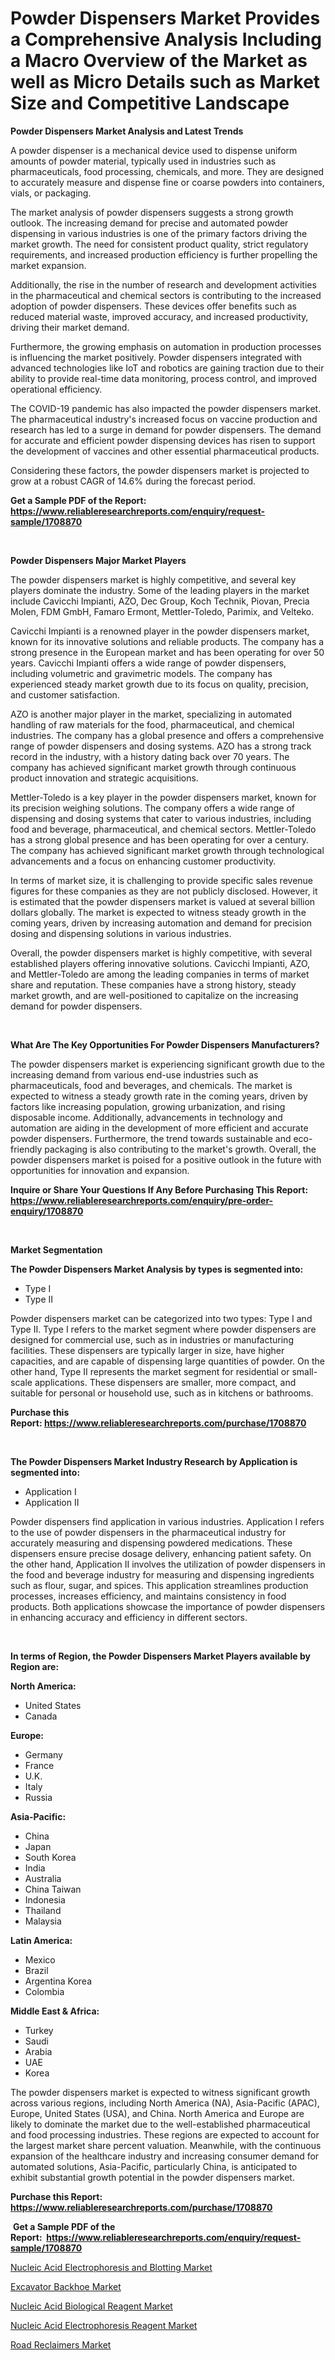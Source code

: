 <p><h1>Powder Dispensers Market Provides a Comprehensive Analysis Including a Macro Overview of the Market as well as Micro Details such as Market Size and Competitive Landscape</h1></p><p><strong>Powder Dispensers Market Analysis and Latest Trends</strong></p>
<p><p>A powder dispenser is a mechanical device used to dispense uniform amounts of powder material, typically used in industries such as pharmaceuticals, food processing, chemicals, and more. They are designed to accurately measure and dispense fine or coarse powders into containers, vials, or packaging.</p><p>The market analysis of powder dispensers suggests a strong growth outlook. The increasing demand for precise and automated powder dispensing in various industries is one of the primary factors driving the market growth. The need for consistent product quality, strict regulatory requirements, and increased production efficiency is further propelling the market expansion.</p><p>Additionally, the rise in the number of research and development activities in the pharmaceutical and chemical sectors is contributing to the increased adoption of powder dispensers. These devices offer benefits such as reduced material waste, improved accuracy, and increased productivity, driving their market demand.</p><p>Furthermore, the growing emphasis on automation in production processes is influencing the market positively. Powder dispensers integrated with advanced technologies like IoT and robotics are gaining traction due to their ability to provide real-time data monitoring, process control, and improved operational efficiency.</p><p>The COVID-19 pandemic has also impacted the powder dispensers market. The pharmaceutical industry's increased focus on vaccine production and research has led to a surge in demand for powder dispensers. The demand for accurate and efficient powder dispensing devices has risen to support the development of vaccines and other essential pharmaceutical products.</p><p>Considering these factors, the powder dispensers market is projected to grow at a robust CAGR of 14.6% during the forecast period.</p></p>
<p><strong>Get a Sample PDF of the Report:&nbsp; <a href="https://www.reliableresearchreports.com/enquiry/request-sample/1708870">https://www.reliableresearchreports.com/enquiry/request-sample/1708870</a></strong></p>
<p>&nbsp;</p>
<p><strong>Powder Dispensers Major Market Players</strong></p>
<p><p>The powder dispensers market is highly competitive, and several key players dominate the industry. Some of the leading players in the market include Cavicchi Impianti, AZO, Dec Group, Koch Technik, Piovan, Precia Molen, FDM GmbH, Famaro Ermont, Mettler-Toledo, Parimix, and Velteko.</p><p>Cavicchi Impianti is a renowned player in the powder dispensers market, known for its innovative solutions and reliable products. The company has a strong presence in the European market and has been operating for over 50 years. Cavicchi Impianti offers a wide range of powder dispensers, including volumetric and gravimetric models. The company has experienced steady market growth due to its focus on quality, precision, and customer satisfaction.</p><p>AZO is another major player in the market, specializing in automated handling of raw materials for the food, pharmaceutical, and chemical industries. The company has a global presence and offers a comprehensive range of powder dispensers and dosing systems. AZO has a strong track record in the industry, with a history dating back over 70 years. The company has achieved significant market growth through continuous product innovation and strategic acquisitions.</p><p>Mettler-Toledo is a key player in the powder dispensers market, known for its precision weighing solutions. The company offers a wide range of dispensing and dosing systems that cater to various industries, including food and beverage, pharmaceutical, and chemical sectors. Mettler-Toledo has a strong global presence and has been operating for over a century. The company has achieved significant market growth through technological advancements and a focus on enhancing customer productivity.</p><p>In terms of market size, it is challenging to provide specific sales revenue figures for these companies as they are not publicly disclosed. However, it is estimated that the powder dispensers market is valued at several billion dollars globally. The market is expected to witness steady growth in the coming years, driven by increasing automation and demand for precision dosing and dispensing solutions in various industries.</p><p>Overall, the powder dispensers market is highly competitive, with several established players offering innovative solutions. Cavicchi Impianti, AZO, and Mettler-Toledo are among the leading companies in terms of market share and reputation. These companies have a strong history, steady market growth, and are well-positioned to capitalize on the increasing demand for powder dispensers.</p></p>
<p>&nbsp;</p>
<p><strong>What Are The Key Opportunities For Powder Dispensers Manufacturers?</strong></p>
<p><p>The powder dispensers market is experiencing significant growth due to the increasing demand from various end-use industries such as pharmaceuticals, food and beverages, and chemicals. The market is expected to witness a steady growth rate in the coming years, driven by factors like increasing population, growing urbanization, and rising disposable income. Additionally, advancements in technology and automation are aiding in the development of more efficient and accurate powder dispensers. Furthermore, the trend towards sustainable and eco-friendly packaging is also contributing to the market's growth. Overall, the powder dispensers market is poised for a positive outlook in the future with opportunities for innovation and expansion.</p></p>
<p><strong>Inquire or Share Your Questions If Any Before Purchasing This Report: <a href="https://www.reliableresearchreports.com/enquiry/pre-order-enquiry/1708870">https://www.reliableresearchreports.com/enquiry/pre-order-enquiry/1708870</a></strong></p>
<p>&nbsp;</p>
<p><strong>Market Segmentation</strong></p>
<p><strong>The Powder Dispensers Market Analysis by types is segmented into:</strong></p>
<p><ul><li>Type I</li><li>Type II</li></ul></p>
<p><p>Powder dispensers market can be categorized into two types: Type I and Type II. Type I refers to the market segment where powder dispensers are designed for commercial use, such as in industries or manufacturing facilities. These dispensers are typically larger in size, have higher capacities, and are capable of dispensing large quantities of powder. On the other hand, Type II represents the market segment for residential or small-scale applications. These dispensers are smaller, more compact, and suitable for personal or household use, such as in kitchens or bathrooms.</p></p>
<p><strong>Purchase this Report:&nbsp;<a href="https://www.reliableresearchreports.com/purchase/1708870">https://www.reliableresearchreports.com/purchase/1708870</a></strong></p>
<p>&nbsp;</p>
<p><strong>The Powder Dispensers Market Industry Research by Application is segmented into:</strong></p>
<p><ul><li>Application I</li><li>Application II</li></ul></p>
<p><p>Powder dispensers find application in various industries. Application I refers to the use of powder dispensers in the pharmaceutical industry for accurately measuring and dispensing powdered medications. These dispensers ensure precise dosage delivery, enhancing patient safety. On the other hand, Application II involves the utilization of powder dispensers in the food and beverage industry for measuring and dispensing ingredients such as flour, sugar, and spices. This application streamlines production processes, increases efficiency, and maintains consistency in food products. Both applications showcase the importance of powder dispensers in enhancing accuracy and efficiency in different sectors.</p></p>
<p>&nbsp;</p>
<p><strong>In terms of Region, the Powder Dispensers Market Players available by Region are:</strong></p>
<p>
    <p> <strong> North America: </strong>
        <ul>
            <li>United States</li>
            <li>Canada</li>
        </ul>
        </p> 
    <p> <strong> Europe: </strong>
        <ul>
            <li>Germany</li>
            <li>France</li>
            <li>U.K.</li>
            <li>Italy</li>
            <li>Russia</li>
        </ul>
        </p> 
    <p> <strong> Asia-Pacific: </strong>
        <ul>
            <li>China</li>
            <li>Japan</li>
            <li>South Korea</li>
            <li>India</li>
            <li>Australia</li>
            <li>China Taiwan</li>
            <li>Indonesia</li>
            <li>Thailand</li>
            <li>Malaysia</li>
        </ul>
        </p> 
    <p> <strong> Latin America: </strong>
        <ul>
            <li>Mexico</li>
            <li>Brazil</li>
            <li>Argentina Korea</li>
            <li>Colombia</li>
        </ul>
        </p> 
    <p> <strong> Middle East & Africa: </strong>
        <ul>
            <li>Turkey</li>
            <li>Saudi</li>
            <li>Arabia</li>
            <li>UAE</li>
            <li>Korea</li>
        </ul>
    </p>
    </p>
<p><p>The powder dispensers market is expected to witness significant growth across various regions, including North America (NA), Asia-Pacific (APAC), Europe, United States (USA), and China. North America and Europe are likely to dominate the market due to the well-established pharmaceutical and food processing industries. These regions are expected to account for the largest market share percent valuation. Meanwhile, with the continuous expansion of the healthcare industry and increasing consumer demand for automated solutions, Asia-Pacific, particularly China, is anticipated to exhibit substantial growth potential in the powder dispensers market.</p></p>
<p><strong>Purchase this Report: <a href="https://www.reliableresearchreports.com/purchase/1708870">https://www.reliableresearchreports.com/purchase/1708870</a></strong></p>
<p>&nbsp;<strong>Get a Sample PDF of the Report:&nbsp;&nbsp;<a href="https://www.reliableresearchreports.com/enquiry/request-sample/1708870">https://www.reliableresearchreports.com/enquiry/request-sample/1708870</a></strong></p>
<p><strong></strong></p>
<p><p><a href="https://medium.com/@grayceyundt1913/nucleic-acid-electrophoresis-and-blotting-market-trends-and-market-analysis-forecasted-for-period-ce55991fc339">Nucleic Acid Electrophoresis and Blotting Market</a></p><p><a href="https://github.com/merzlyukov93/Market-Research-Report-List-1/blob/main/excavator-backhoe-market.md">Excavator Backhoe Market</a></p><p><a href="https://medium.com/@carrolltorp/nucleic-acid-biological-reagent-market-the-key-to-successful-business-strategy-forecast-till-2030-fc6c6b0535a5">Nucleic Acid Biological Reagent Market</a></p><p><a href="https://medium.com/@orinsmitham1985/nucleic-acid-electrophoresis-reagent-market-insights-into-market-cagr-market-trends-and-growth-c7e9d818ec63">Nucleic Acid Electrophoresis Reagent Market</a></p><p><a href="https://github.com/sofyaavrova/Market-Research-Report-List-1/blob/main/road-reclaimers-market.md">Road Reclaimers Market</a></p></p>